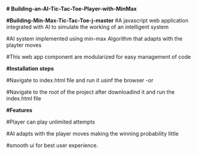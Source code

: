 **# Building-an-AI-Tic-Tac-Toe-Player-with-MinMax**

**#Building-Min-Max-Tic-Tac-Toe-j-master**
#A javascript web application integrated with AI to simulate the working of an intelligent system

#AI system implemented using min-max Algorithm that adapts with the playter moves

#This web app component are modularized for easy management of code


**#Installation steps**

#Navigate to index.html file and run it usinf the browser -or

#Navigate to the root of the project after downloadind it and run the index.html file


**#Features**

#Player can play unlimited attempts

#AI adapts with the player moves making the winning probability little

#smooth ui for best user experience.
